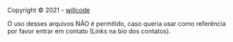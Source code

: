 Copyright © 2021 - [willcode](https://github.com/William-io)

O uso desses arquivos NÃO é permitido, caso queria usar como referência por favor entrar em contato (Links na bio dos contatos).
